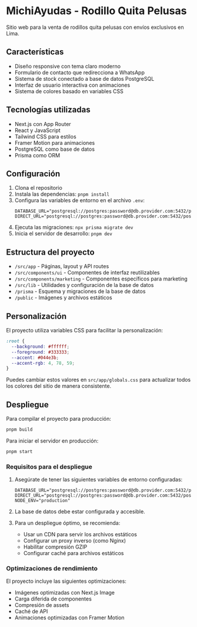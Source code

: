# MichiAyudas - Rodillo Quita Pelusas

Sitio web para la venta de rodillos quita pelusas con envíos exclusivos en Lima.

## Características

- Diseño responsive con tema claro moderno
- Formulario de contacto que redirecciona a WhatsApp
- Sistema de stock conectado a base de datos PostgreSQL
- Interfaz de usuario interactiva con animaciones
- Sistema de colores basado en variables CSS

## Tecnologías utilizadas

- Next.js con App Router
- React y JavaScript
- Tailwind CSS para estilos
- Framer Motion para animaciones
- PostgreSQL como base de datos
- Prisma como ORM

## Configuración

1. Clona el repositorio
2. Instala las dependencias: `pnpm install`
3. Configura las variables de entorno en el archivo `.env`:
   ```
   DATABASE_URL="postgresql://postgres:password@db.provider.com:5432/postgres"
   DIRECT_URL="postgresql://postgres:password@db.provider.com:5432/postgres"
   ```
4. Ejecuta las migraciones: `npx prisma migrate dev`
5. Inicia el servidor de desarrollo: `pnpm dev`

## Estructura del proyecto

- `/src/app` - Páginas, layout y API routes
- `/src/components/ui` - Componentes de interfaz reutilizables
- `/src/components/marketing` - Componentes específicos para marketing
- `/src/lib` - Utilidades y configuración de la base de datos
- `/prisma` - Esquema y migraciones de la base de datos
- `/public` - Imágenes y archivos estáticos

## Personalización

El proyecto utiliza variables CSS para facilitar la personalización:

```css
:root {
  --background: #ffffff;
  --foreground: #333333;
  --accent: #044e3b;
  --accent-rgb: 4, 78, 59;
}
```

Puedes cambiar estos valores en `src/app/globals.css` para actualizar todos los colores del sitio de manera consistente.

## Despliegue

Para compilar el proyecto para producción:

```bash
pnpm build
```

Para iniciar el servidor en producción:

```bash
pnpm start
```

### Requisitos para el despliegue

1. Asegúrate de tener las siguientes variables de entorno configuradas:
   ```
   DATABASE_URL="postgresql://postgres:password@db.provider.com:5432/postgres"
   DIRECT_URL="postgresql://postgres:password@db.provider.com:5432/postgres"
   NODE_ENV="production"
   ```

2. La base de datos debe estar configurada y accesible.

3. Para un despliegue óptimo, se recomienda:
   - Usar un CDN para servir los archivos estáticos
   - Configurar un proxy inverso (como Nginx)
   - Habilitar compresión GZIP
   - Configurar caché para archivos estáticos

### Optimizaciones de rendimiento

El proyecto incluye las siguientes optimizaciones:
- Imágenes optimizadas con Next.js Image
- Carga diferida de componentes
- Compresión de assets
- Caché de API
- Animaciones optimizadas con Framer Motion
